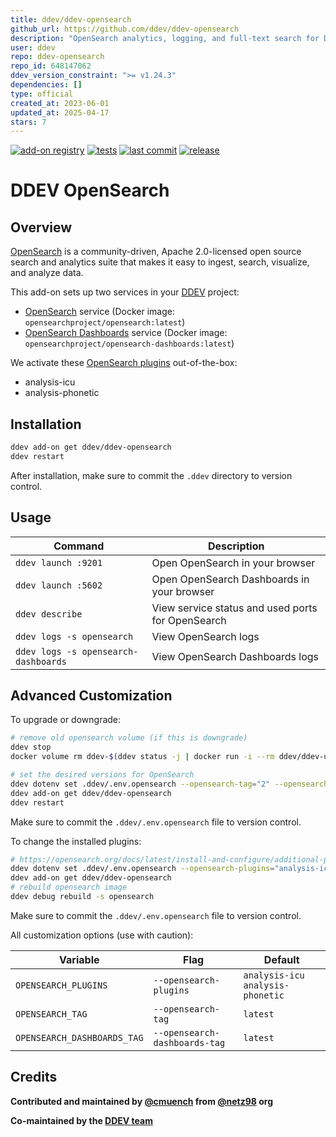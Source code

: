 ```yaml
---
title: ddev/ddev-opensearch
github_url: https://github.com/ddev/ddev-opensearch
description: "OpenSearch analytics, logging, and full-text search for DDEV"
user: ddev
repo: ddev-opensearch
repo_id: 648147062
ddev_version_constraint: ">= v1.24.3"
dependencies: []
type: official
created_at: 2023-06-01
updated_at: 2025-04-17
stars: 7
---
```


[![add-on registry](https://img.shields.io/badge/DDEV-Add--on_Registry-blue)](https://addons.ddev.com)
[![tests](https://github.com/ddev/ddev-opensearch/actions/workflows/tests.yml/badge.svg?branch=main)](https://github.com/ddev/ddev-opensearch/actions/workflows/tests.yml?query=branch%3Amain)
[![last commit](https://img.shields.io/github/last-commit/ddev/ddev-opensearch)](https://github.com/ddev/ddev-opensearch/commits)
[![release](https://img.shields.io/github/v/release/ddev/ddev-opensearch)](https://github.com/ddev/ddev-opensearch/releases/latest)

# DDEV OpenSearch

## Overview

[OpenSearch](https://opensearch.org/) is a community-driven, Apache 2.0-licensed open source search and analytics suite that makes it easy to ingest, search, visualize, and analyze data.

This add-on sets up two services in your [DDEV](https://ddev.com) project:

- [OpenSearch](https://opensearch.org/) service (Docker image: `opensearchproject/opensearch:latest`)
- [OpenSearch Dashboards](https://opensearch.org/docs/latest/dashboards/) service (Docker image: `opensearchproject/opensearch-dashboards:latest`)

We activate these [OpenSearch plugins](https://opensearch.org/docs/latest/install-and-configure/additional-plugins/index/) out-of-the-box:

- analysis-icu
- analysis-phonetic

## Installation

```bash
ddev add-on get ddev/ddev-opensearch
ddev restart
```

After installation, make sure to commit the `.ddev` directory to version control.

## Usage

| Command | Description |
| ------- | ----------- |
| `ddev launch :9201` | Open OpenSearch in your browser |
| `ddev launch :5602` | Open OpenSearch Dashboards in your browser |
| `ddev describe` | View service status and used ports for OpenSearch |
| `ddev logs -s opensearch` | View OpenSearch logs |
| `ddev logs -s opensearch-dashboards` | View OpenSearch Dashboards logs |

## Advanced Customization

To upgrade or downgrade:

```bash
# remove old opensearch volume (if this is downgrade)
ddev stop
docker volume rm ddev-$(ddev status -j | docker run -i --rm ddev/ddev-utilities jq -r '.raw.name')_opensearch

# set the desired versions for OpenSearch
ddev dotenv set .ddev/.env.opensearch --opensearch-tag="2" --opensearch-dashboards-tag="2"
ddev add-on get ddev/ddev-opensearch
ddev restart
```

Make sure to commit the `.ddev/.env.opensearch` file to version control.

To change the installed plugins:

```bash
# https://opensearch.org/docs/latest/install-and-configure/additional-plugins/index/
ddev dotenv set .ddev/.env.opensearch --opensearch-plugins="analysis-icu analysis-phonetic"
ddev add-on get ddev/ddev-opensearch
# rebuild opensearch image
ddev debug rebuild -s opensearch
```

Make sure to commit the `.ddev/.env.opensearch` file to version control.

All customization options (use with caution):

| Variable | Flag | Default |
| -------- | ---- | ------- |
| `OPENSEARCH_PLUGINS` | `--opensearch-plugins` | `analysis-icu analysis-phonetic` |
| `OPENSEARCH_TAG` | `--opensearch-tag` | `latest` |
| `OPENSEARCH_DASHBOARDS_TAG` | `--opensearch-dashboards-tag` | `latest` |

## Credits

**Contributed and maintained by [@cmuench](https://github.com/cmuench) from [@netz98](https://github.com/netz98) org**

**Co-maintained by the [DDEV team](https://ddev.com/support-ddev/)**
